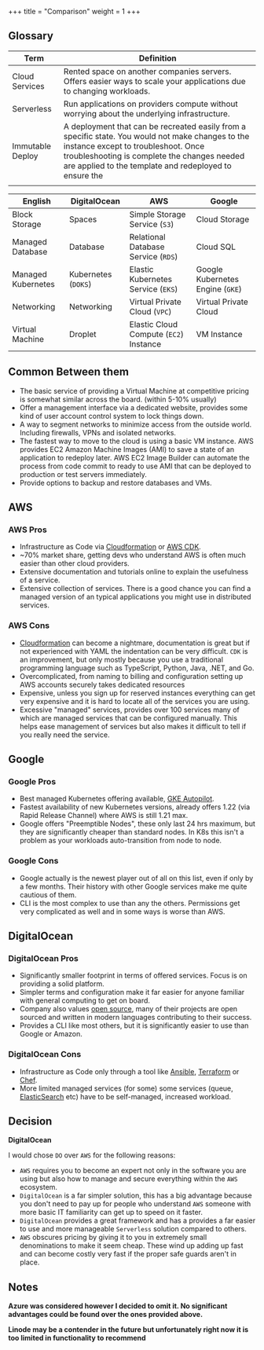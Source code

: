 +++
title = "Comparison"
weight = 1
+++
## Glossary

| Term             | Definition                                                                                                                                                                                                                                       |
|------------------|--------------------------------------------------------------------------------------------------------------------------------------------------------------------------------------------------------------------------------------------------|
| Cloud Services   | Rented space on another companies servers. Offers easier ways to scale your applications due to changing workloads.                                                                                                                              |
| Serverless       | Run applications on providers compute without worrying about the underlying infrastructure.                                                                                                                                                      |
| Immutable Deploy | A deployment that can be recreated easily from a specific state. You would not make changes to the instance except to troubleshoot. Once troubleshooting is complete the changes needed are applied to the template and redeployed to ensure the |
|                  |                                                                                                                                                                                                                                                  |


| English            | DigitalOcean        | AWS                                    | Google                           |
|--------------------|---------------------|----------------------------------------|----------------------------------|
| Block Storage      | Spaces              | Simple Storage Service (`S3`)          | Cloud Storage                    |
| Managed Database   | Database            | Relational Database Service (`RDS`)    | Cloud SQL                        |
| Managed Kubernetes | Kubernetes (`DOKS`) | Elastic Kubernetes Service (`EKS`)     | Google Kubernetes Engine (`GKE`) |
| Networking         | Networking          | Virtual Private Cloud (`VPC`)          | Virtual Private Cloud            |
| Virtual Machine    | Droplet             | Elastic Cloud Compute (`EC2`) Instance | VM Instance                      |

## Common Between them

- The basic service of providing a Virtual Machine at competitive pricing is somewhat similar across the board. (within 5-10% usually)
- Offer a management interface via a dedicated website, provides some kind of user account control system to lock things down.
- A way to segment networks to minimize access from the outside world. Including firewalls, VPNs and isolated networks.
- The fastest way to move to the cloud is using a basic VM instance. AWS provides EC2 Amazon Machine Images (AMI) to save a state of an application to redeploy later.
    AWS EC2 Image Builder can automate the process from code commit to ready to use AMI that can be deployed to production or test servers immediately.
- Provide options to backup and restore databases and VMs.

## AWS

### AWS Pros

- Infrastructure as Code via [Cloudformation](https://aws.amazon.com/cloudformation/) or [AWS CDK](https://aws.amazon.com/cdk/).
- ~70% market share, getting devs who understand AWS is often much easier than other cloud providers.
- Extensive documentation and tutorials online to explain the usefulness of a service.
- Extensive collection of services. There is a good chance you can find a managed version of an typical applications you might use in distributed services.

### AWS Cons

- [Cloudformation](https://aws.amazon.com/cloudformation/) can become a nightmare, documentation is great but if not experienced with YAML the indentation can be very difficult. `CDK` is an  improvement, but only mostly because you use a traditional programming language such as TypeScript, Python, Java, .NET, and Go.
- Overcomplicated, from naming to billing and configuration setting up AWS accounts securely takes dedicated resources
- Expensive, unless you sign up for reserved instances everything can get very expensive and it is hard to locate all of the services you are using.
- Excessive "managed" services, provides over 100 services many of which are managed services that can be configured manually. This helps ease management of services but also makes it difficult to tell if you really need the service.

## Google

### Google Pros

- Best managed Kubernetes offering available, [GKE Autopilot](https://cloud.google.com/kubernetes-engine/docs/concepts/autopilot-overview).
- Fastest availability of new Kubernetes versions, already offers 1.22 (via Rapid Release Channel) where AWS is still 1.21 max.
- Google offers "Preemptible Nodes", these only last 24 hrs maximum, but they are significantly cheaper than standard nodes. In K8s this isn't a problem as your workloads auto-transition from node to node.

### Google Cons

- Google actually is the newest player out of all on this list, even if only by a few months. Their history with other Google services make me quite cautious of them.
- CLI is the most complex to use than any the others. Permissions get very complicated as well and in some ways is worse than AWS.

## DigitalOcean

### DigitalOcean Pros

- Significantly smaller footprint in terms of offered services. Focus is on providing a solid platform.
- Simpler terms and configuration make it far easier for anyone familiar with general computing to get on board.
- Company also values [open source](https://docs.digitalocean.com/reference/opensource/), many of their projects are open sourced and written in modern languages contributing to their success.
- Provides a CLI like most others, but it is significantly easier to use than Google or Amazon.

### DigitalOcean Cons

- Infrastructure as Code only through a tool like [Ansible](https://www.ansible.com/), [Terraform](https://www.terraform.io/) or [Chef](https://www.chef.io/).
- More limited managed services (for some) some services (queue, [ElasticSearch](https://www.elastic.co/elasticsearch/) etc) have to be self-managed, increased workload.

## Decision

**DigitalOcean**

I would chose `DO` over `AWS` for the following reasons:

- `AWS` requires you to become an expert not only in the software you are using but also how to manage and secure everything within the `AWS` ecosystem.
- `DigitalOcean` is a far simpler solution, this has a big advantage because you don't need to pay up for people who understand `AWS` someone with more basic IT familiarity can get up to speed on it faster.
- `DigitalOcean` provides a great framework and has a provides a far easier to use and more manageable `Serverless` solution compared to others.
- `AWS` obscures pricing by giving it to you in extremely small denominations to make it seem cheap. These wind up adding up fast and can become costly very fast if the proper safe guards aren't in place.



## Notes

**Azure was considered however I decided to omit it. No significant advantages could be found over the ones provided above.**

**Linode may be a contender in the future but unfortunately right now it is too limited in functionality to recommend**

